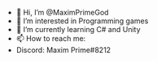 - 👋 Hi, I’m @MaximPrimeGod
- 👀 I’m interested in Programming games
- 🌱 I’m currently learning C# and Unity
- 📫 How to reach me:
 - Discord: Maxim Prime#8212

<!---
MaximPrimeGod/MaximPrimeGod is a ✨ special ✨ repository because its `README.md` (this file) appears on your GitHub profile.
You can click the Preview link to take a look at your changes.
--->
